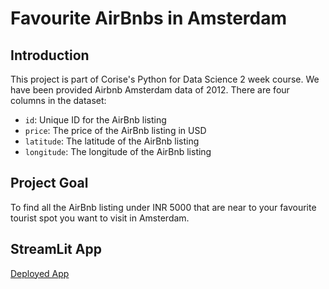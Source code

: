 # Favourite AirBnbs in Amsterdam

## Introduction

This project is part of Corise's Python for Data Science 2 week course. We have been provided Airbnb Amsterdam data of 2012.
There are four columns in the dataset:

- `id`: Unique ID for the AirBnb listing
- `price`: The price of the AirBnb listing in USD
- `latitude`: The latitude of the AirBnb listing
- `longitude`: The longitude of the AirBnb listing

## Project Goal

To find all the AirBnb listing under INR 5000 that are near to your favourite tourist spot you want to visit in Amsterdam.

## StreamLit App

[Deployed App](https://5hraddha-fav-airbnbs-in-amsterdam-streamlit-app-4t34b8.streamlit.app/)
